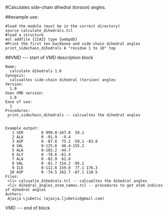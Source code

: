  
#Calculates side-chain dihedral (torsion) angles.
 

##example use:
 

	#load the module (must be in the correct directory)
	source calculate_dihedrals.tcl
	#load a structure
	mol addfile {1IAZ} type {webpdb} 
	#Print the first ten backbone and side-chain dihedral angles
	print_sidechain_dihedrals A "residue 1 to 10" top 



##VMD  --- start of VMD description block

	Name:
	  calculate dihedrals 1.0
	Synopsis:
	  calcualtes side-chain dihedral (torsion) angles
	Version:
	  1.0
	Uses VMD version:
	  1.8
	Ease of use:
	  1
	Procedures:
	 print_sidechain_dihedrals -- calcualtes the dihedral angles
	 
	
	Example output:
	   1 SER        0 999.0-167.0  59.1
	   2 ALA        0 -91.9  -9.4
	   3 ASP        0 -87.6  75.2 -59.1 -83.8
	   4 VAL        0-125.6  46.4-155.2
	   5 ALA        0-102.2 -44.7
	   6 GLY        0 -78.6 -61.4
	   7 ALA        0 -82.9  62.0
	   8 VAL        0 -81.7 154.2 -95.1
	   9 ILE        0-112.6 159.0  77.1 176.3
	  10 ASP        0 -74.5 162.7 -67.1 110.5
	Files: 
	 <li> calcualte_dihedrals.tcl -- calcualtes the dihedral angles
	 <li> dihedral_angles_atom_names.tcl -- procedures to get atom indices of dihedral angles
	Authors: 
	 Ajasja Ljubetic (ajasja.ljubetic@gmail.com)
VMD  --- end of block

